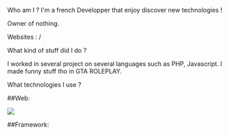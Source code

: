 Who am I ?
I'm a french Developper that enjoy discover new technologies !

Owner of nothing.

Websites :  / 

What kind of stuff did I do ?

I worked in several project on several languages such as PHP, Javascript. I made funny stuff tho in GTA ROLEPLAY.

What technologies I use ?

##Web:

![]([img/html.png](https://cdn-icons-png.flaticon.com/512/5968/5968332.png))


##Framework:
